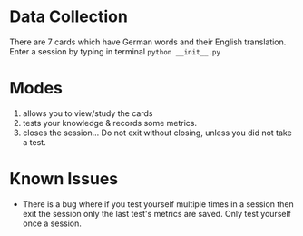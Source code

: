 # Data Collection
There are 7 cards which have German words and their English translation.
Enter a session by typing in terminal `python __init__.py`

# Modes
1. allows you to view/study the cards
2. tests your knowledge & records some metrics.
3. closes the session... Do not exit without closing, unless you did not take a test.

# Known Issues
- There is a bug where if you test yourself multiple times in a session then exit the session only the last test's metrics are saved. Only test yourself once a session.
